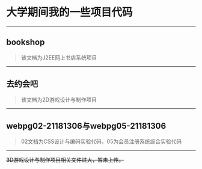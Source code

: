 # **大学期间我的一些项目代码**
-----
## **bookshop**
> 该文档为J2EE网上书店系统项目
-----
## 去约会吧
> 该文档为2D游戏设计与制作项目
-----
## webpg02-21181306与webpg05-21181306
> 02文档为CSS设计与编码实验代码，05为会员注册系统综合实验代码
-----
~~3D游戏设计与制作项目相关文件过大，暂未上传。~~
